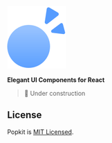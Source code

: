 ![Popkit Logo](./public/logo.svg)

**Elegant UI Components for React**

> 🚧 Under construction

## License

Popkit is [MIT Licensed](./LICENSE).
